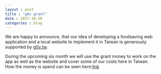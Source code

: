 ```yaml
---
layout : post
title : "g0v grant"
date : 2017-10-20
categories : blog
---
```


We are happy to announce, that our idea of developing a foodsaving web application and a local website to implement it in Taiwan is generously supported by [g0v.tw](https://grants.g0v.tw/projects/5968ee2fd60a0d001ed1f7d1).

During the upcoming six month we will use the grant money to work on the app as well as the website and cover some of our costs here in Taiwan.
How the money is spend can be seen here:[link](https://docs.google.com/spreadsheets/d/1EC49VJkoWGyBRe3wO7PN2BME5YGhg-fKRGrGgt-eSnY/edit?usp=sharing)

